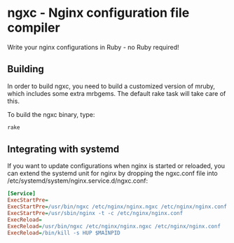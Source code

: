 # ngxc - Nginx configuration file compiler

Write your nginx configurations in Ruby - no Ruby required!

## Building

In order to build ngxc, you need to build a customized version of mruby,
which includes some extra mrbgems. The default rake task will take care
of this.

To build the ngxc binary, type:

```bash
rake
```

## Integrating with systemd

If you want to update configurations when nginx is started or reloaded,
you can extend the systemd unit for nginx by dropping the ngxc.conf file
into /etc/systemd/system/nginx.service.d/ngxc.conf:

```ini
[Service]
ExecStartPre=
ExecStartPre=/usr/bin/ngxc /etc/nginx/nginx.ngxc /etc/nginx/nginx.conf
ExecStartPre=/usr/sbin/nginx -t -c /etc/nginx/nginx.conf
ExecReload=
ExecReload=/usr/bin/ngxc /etc/nginx/nginx.ngxc /etc/nginx/nginx.conf
ExecReload=/bin/kill -s HUP $MAINPID
```
